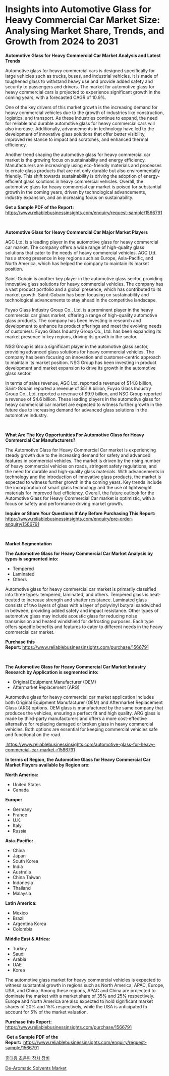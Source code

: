 <p><h1>Insights into Automotive Glass for Heavy Commercial Car Market Size: Analysing Market Share, Trends, and Growth from 2024 to 2031</h1></p><p><strong>Automotive Glass for Heavy Commercial Car Market Analysis and Latest Trends</strong></p>
<p><p>Automotive glass for heavy commercial cars is designed specifically for large vehicles such as trucks, buses, and industrial vehicles. It is made of toughened glass to withstand heavy use and provide added safety and security to passengers and drivers. The market for automotive glass for heavy commercial cars is projected to experience significant growth in the coming years, with a forecasted CAGR of 10.9%.</p><p>One of the key drivers of this market growth is the increasing demand for heavy commercial vehicles due to the growth of industries like construction, logistics, and transport. As these industries continue to expand, the need for reliable and durable automotive glass for heavy commercial cars will also increase. Additionally, advancements in technology have led to the development of innovative glass solutions that offer better visibility, improved resistance to impact and scratches, and enhanced thermal efficiency.</p><p>Another trend shaping the automotive glass for heavy commercial car market is the growing focus on sustainability and energy efficiency. Manufacturers are increasingly using eco-friendly materials and processes to create glass products that are not only durable but also environmentally friendly. This shift towards sustainability is driving the adoption of energy-efficient glass solutions in heavy commercial vehicles. Overall, the automotive glass for heavy commercial car market is poised for substantial growth in the coming years, driven by technological advancements, industry expansion, and an increasing focus on sustainability.</p></p>
<p><strong>Get a Sample PDF of the Report:&nbsp;</strong> <a href="https://www.reliablebusinessinsights.com/enquiry/request-sample/1566791">https://www.reliablebusinessinsights.com/enquiry/request-sample/1566791</a></p>
<p>&nbsp;</p>
<p><strong>Automotive Glass for Heavy Commercial Car Major Market Players</strong></p>
<p><p>AGC Ltd. is a leading player in the automotive glass for heavy commercial car market. The company offers a wide range of high-quality glass solutions that cater to the needs of heavy commercial vehicles. AGC Ltd. has a strong presence in key regions such as Europe, Asia-Pacific, and North America, which has helped the company to maintain its market position.</p><p>Saint-Gobain is another key player in the automotive glass sector, providing innovative glass solutions for heavy commercial vehicles. The company has a vast product portfolio and a global presence, which has contributed to its market growth. Saint-Gobain has been focusing on sustainability and technological advancements to stay ahead in the competitive landscape.</p><p>Fuyao Glass Industry Group Co., Ltd. is a prominent player in the heavy commercial car glass market, offering a range of high-quality automotive glass products. The company has been investing in research and development to enhance its product offerings and meet the evolving needs of customers. Fuyao Glass Industry Group Co., Ltd. has been expanding its market presence in key regions, driving its growth in the sector.</p><p>NSG Group is also a significant player in the automotive glass sector, providing advanced glass solutions for heavy commercial vehicles. The company has been focusing on innovation and customer-centric approach to maintain its market position. NSG Group has been investing in product development and market expansion to drive its growth in the automotive glass sector.</p><p>In terms of sales revenue, AGC Ltd. reported a revenue of $14.8 billion, Saint-Gobain reported a revenue of $51.8 billion, Fuyao Glass Industry Group Co., Ltd. reported a revenue of $9.9 billion, and NSG Group reported a revenue of $4.6 billion. These leading players in the automotive glass for heavy commercial car market are expected to witness further growth in the future due to increasing demand for advanced glass solutions in the automotive industry.</p></p>
<p>&nbsp;</p>
<p><strong>What Are The Key Opportunities For Automotive Glass for Heavy Commercial Car Manufacturers?</strong></p>
<p><p>The Automotive Glass for Heavy Commercial Car market is experiencing steady growth due to the increasing demand for safety and advanced features in commercial vehicles. The market is driven by the rising number of heavy commercial vehicles on roads, stringent safety regulations, and the need for durable and high-quality glass materials. With advancements in technology and the introduction of innovative glass products, the market is expected to witness further growth in the coming years. Key trends include the incorporation of smart glass technology and the use of lightweight materials for improved fuel efficiency. Overall, the future outlook for the Automotive Glass for Heavy Commercial Car market is optimistic, with a focus on safety and performance driving market growth.</p></p>
<p><strong>Inquire or Share Your Questions If Any Before Purchasing This Report:</strong> <a href="https://www.reliablebusinessinsights.com/enquiry/pre-order-enquiry/1566791">https://www.reliablebusinessinsights.com/enquiry/pre-order-enquiry/1566791</a></p>
<p>&nbsp;</p>
<p><strong>Market Segmentation</strong></p>
<p><strong>The Automotive Glass for Heavy Commercial Car Market Analysis by types is segmented into:</strong></p>
<p><ul><li>Tempered</li><li>Laminated</li><li>Others</li></ul></p>
<p><p>Automotive glass for heavy commercial car market is primarily classified into three types: tempered, laminated, and others. Tempered glass is heat-treated to increase strength and shatter resistance. Laminated glass consists of two layers of glass with a layer of polyvinyl butyral sandwiched in between, providing added safety and impact resistance. Other types of automotive glass may include acoustic glass for reducing noise transmission and heated windshield for defrosting purposes. Each type offers specific benefits and features to cater to different needs in the heavy commercial car market.</p></p>
<p><strong>Purchase this Report:&nbsp;</strong><a href="https://www.reliablebusinessinsights.com/purchase/1566791">https://www.reliablebusinessinsights.com/purchase/1566791</a></p>
<p>&nbsp;</p>
<p><strong>The Automotive Glass for Heavy Commercial Car Market Industry Research by Application is segmented into:</strong></p>
<p><ul><li>Original Equipment Manufacturer (OEM)</li><li>Aftermarket Replacement (ARG)</li></ul></p>
<p><p>Automotive glass for heavy commercial car market application includes both Original Equipment Manufacturer (OEM) and Aftermarket Replacement Glass (ARG) options. OEM glass is manufactured by the same company that produces the vehicles, ensuring a perfect fit and high quality. ARG glass is made by third-party manufacturers and offers a more cost-effective alternative for replacing damaged or broken glass in heavy commercial vehicles. Both options are essential for keeping commercial vehicles safe and functional on the road.</p></p>
<p><a href="https://www.reliablebusinessinsights.com/automotive-glass-for-heavy-commercial-car-market-r1566791">&nbsp;https://www.reliablebusinessinsights.com/automotive-glass-for-heavy-commercial-car-market-r1566791</a></p>
<p><strong>In terms of Region, the Automotive Glass for Heavy Commercial Car Market Players available by Region are:</strong></p>
<p>
    <p> <strong> North America: </strong>
        <ul>
            <li>United States</li>
            <li>Canada</li>
        </ul>
        </p> 
    <p> <strong> Europe: </strong>
        <ul>
            <li>Germany</li>
            <li>France</li>
            <li>U.K.</li>
            <li>Italy</li>
            <li>Russia</li>
        </ul>
        </p> 
    <p> <strong> Asia-Pacific: </strong>
        <ul>
            <li>China</li>
            <li>Japan</li>
            <li>South Korea</li>
            <li>India</li>
            <li>Australia</li>
            <li>China Taiwan</li>
            <li>Indonesia</li>
            <li>Thailand</li>
            <li>Malaysia</li>
        </ul>
        </p> 
    <p> <strong> Latin America: </strong>
        <ul>
            <li>Mexico</li>
            <li>Brazil</li>
            <li>Argentina Korea</li>
            <li>Colombia</li>
        </ul>
        </p> 
    <p> <strong> Middle East & Africa: </strong>
        <ul>
            <li>Turkey</li>
            <li>Saudi</li>
            <li>Arabia</li>
            <li>UAE</li>
            <li>Korea</li>
        </ul>
    </p>
    </p>
<p><p>The automotive glass market for heavy commercial vehicles is expected to witness substantial growth in regions such as North America, APAC, Europe, USA, and China. Among these regions, APAC and China are projected to dominate the market with a market share of 35% and 25% respectively. Europe and North America are also expected to hold significant market shares of 20% and 15% respectively, while the USA is anticipated to account for 5% of the market valuation.</p></p>
<p><strong>Purchase this Report: </strong><a href="https://www.reliablebusinessinsights.com/purchase/1566791">https://www.reliablebusinessinsights.com/purchase/1566791</a></p>
<p>&nbsp;<strong>Get a Sample PDF of the Report:&nbsp;&nbsp;</strong><a href="https://www.reliablebusinessinsights.com/enquiry/request-sample/1566791">https://www.reliablebusinessinsights.com/enquiry/request-sample/1566791</a></p>
<p><strong></strong></p>
<p><p><a href="https://github.com/nigaleamar09/Market-Research-Report-List-1/blob/main/7169745126278.md">휴대용 초음파 장치 장비</a></p><p><a href="https://github.com/JuanStephebgXXfbf/Market-Research-Report-List-1/blob/main/de-aromatic-solvents-market.md">De-Aromatic Solvents Market</a></p></p>